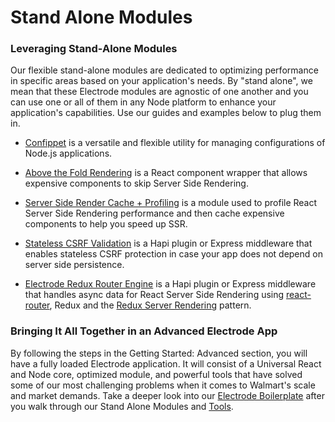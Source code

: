 # Stand Alone Modules

### Leveraging Stand-Alone Modules

Our flexible stand-alone modules are dedicated to optimizing performance in specific areas based on your application's needs. By "stand alone", we mean that these Electrode modules are agnostic of one another and you can use one or all of them in any Node platform to enhance your application's capabilities. Use our guides and examples below to plug them in.

* [Confippet](./stand-alone-modules/confippet.md) is a versatile and flexible utility for managing configurations of Node.js applications.

* [Above the Fold Rendering](./stand-alone-modules/above-the-fold-rendering.md) is a React component wrapper that allows expensive components to skip Server Side Rendering.

* [Server Side Render Cache + Profiling](./stand-alone-modules/above-the-fold-rendering.md) is a module used to profile React Server Side Rendering performance and then cache expensive components to help you speed up SSR.

* [Stateless CSRF Validation](./stand-alone-modules/stateless-csrf-validation.md) is a Hapi plugin or Express middleware that enables stateless CSRF protection in case your app does not depend on server side persistence.

* [Electrode Redux Router Engine](./stand-alone-modules/redux-router-engine.md) is a Hapi plugin or Express middleware that handles async data for React Server Side Rendering using [react-router](https://github.com/ReactTraining/react-router), Redux and the [Redux Server Rendering](http://redux.js.org/docs/recipes/ServerRendering.html) pattern.

### Bringing It All Together in an Advanced Electrode App

By following the steps in the Getting Started: Advanced section, you will have a fully loaded Electrode application. It will consist of a Universal React and Node core, optimized module, and powerful tools that have solved some of our most challenging problems when it comes to Walmart's scale and market demands. Take a deeper look into our [Electrode Boilerplate](/chapter1/advanced/you-can-view-an-example-bundleanalyzetsv-output-using-the-electrode-boilerplate-code.md) after you walk through our Stand Alone Modules and [Tools](powerful-electrode-tools.md).
